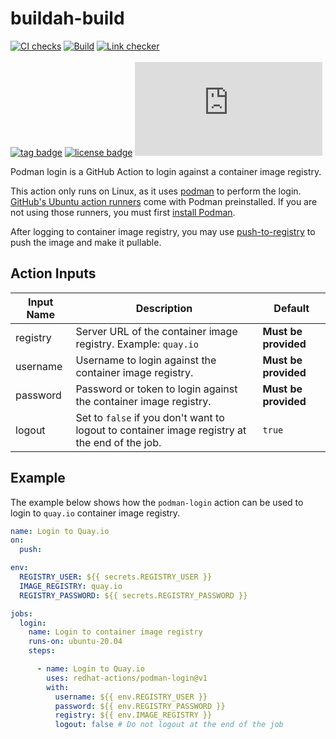 # buildah-build
[![CI checks](https://github.com/redhat-actions/podman-login/workflows/CI%20checks/badge.svg)](https://github.com/redhat-actions/podman-login/actions?query=workflow%3A%22CI+checks%22)
[![Build](https://github.com/redhat-actions/podman-login/workflows/Test%20Login/badge.svg)](https://github.com/redhat-actions/podman-login/actions?query=workflow%3ABuild)
[![Link checker](https://github.com/redhat-actions/podman-login/workflows/Link%20checker/badge.svg)](https://github.com/redhat-actions/podman-login/actions?query=workflow%3A%22Link+checker%22)
<br>
<br>
[![tag badge](https://img.shields.io/github/v/tag/redhat-actions/podman-login)](https://github.com/redhat-actions/podman-login/tags)
[![license badge](https://img.shields.io/github/license/redhat-actions/podman-login)](./LICENSE)
[![size badge](https://img.shields.io/github/size/redhat-actions/podman-login/dist/index.js)](./dist)

Podman login is a GitHub Action to login against a container image registry.

This action only runs on Linux, as it uses [podman](https://github.com/containers/Podman) to perform the login. [GitHub's Ubuntu action runners](https://github.com/actions/virtual-environments#available-environments) come with Podman preinstalled. If you are not using those runners, you must first [install Podman](https://podman.io/getting-started/installation).

After logging to container image registry, you may use [push-to-registry](https://github.com/redhat-actions/push-to-registry) to push the image and make it pullable.

<a id="action-inputs"></a>

## Action Inputs

| Input Name | Description | Default |
| ---------- | ----------- | ------- |
| registry | Server URL of the container image registry. Example: `quay.io` | **Must be provided**
| username | Username to login against the container image registry. | **Must be provided**
| password | Password or token to login against the container image registry. | **Must be provided**
| logout | Set to `false` if you don't want to logout to container image registry at the end of the job. | `true`

## Example

The example below shows how the `podman-login` action can be used to login to `quay.io` container image registry.

```yaml
name: Login to Quay.io
on:
  push:

env:
  REGISTRY_USER: ${{ secrets.REGISTRY_USER }}
  IMAGE_REGISTRY: quay.io
  REGISTRY_PASSWORD: ${{ secrets.REGISTRY_PASSWORD }}

jobs:
  login:
    name: Login to container image registry
    runs-on: ubuntu-20.04
    steps:

      - name: Login to Quay.io
        uses: redhat-actions/podman-login@v1
        with:
          username: ${{ env.REGISTRY_USER }}
          password: ${{ env.REGISTRY_PASSWORD }}
          registry: ${{ env.IMAGE_REGISTRY }}
          logout: false # Do not logout at the end of the job
```
